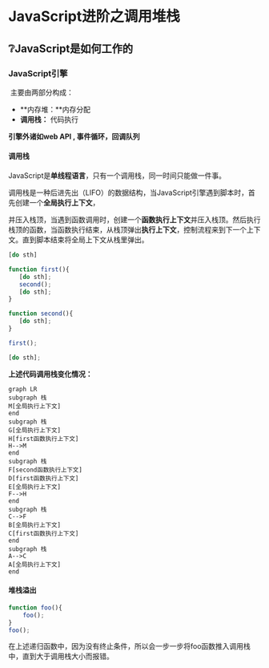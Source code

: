 # JavaScript进阶之调用堆栈

## :grey_question:**JavaScript是如何工作的** 

### JavaScript引擎

​	主要由两部分构成：

  + **内存堆：**内存分配
  + **调用栈：**	代码执行

**引擎外诸如web API , 事件循环，回调队列**

#### 调用栈

​	JavaScript是**单线程语言**，只有一个调用栈，同一时间只能做一件事。

​	调用栈是一种后进先出（LIFO）的数据结构，当JavaScript引擎遇到脚本时，首先创建一个**全局执行上下文**，

并压入栈顶，当遇到函数调用时，创建一个**函数执行上下文**并压入栈顶。然后执行栈顶的函数，当函数执行结束，从栈顶弹出**执行上下文**，控制流程来到下一个上下文。直到脚本结束将全局上下文从栈里弹出。

 ~~~javascript
[do sth]

function first(){
    [do sth];
    second();
    [do sth];
}

function second(){
    [do sth];
}

first();

[do sth];
 ~~~

**上述代码调用栈变化情况：**

```mermaid
graph LR
subgraph 栈
M[全局执行上下文]
end
subgraph 栈 
G[全局执行上下文]
H[first函数执行上下文]
H-->M
end
subgraph 栈 
F[second函数执行上下文]
D[first函数执行上下文]
E[全局执行上下文]
F-->H
end
subgraph 栈 
C-->F
B[全局执行上下文]
C[first函数执行上下文]
end
subgraph 栈
A-->C
A[全局执行上下文]
end

```

#### 堆栈溢出

```javascript
function foo(){
    foo();
}
foo();
```

在上述递归函数中，因为没有终止条件，所以会一步一步将foo函数推入调用栈中，直到大于调用栈大小而报错。